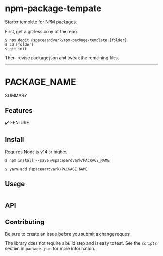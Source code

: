 # npm-package-tempate

Starter template for NPM packages.

First, get a git-less copy of the repo.

```shell
$ npx degit @spaceaardvark/npm-package-template [folder]
$ cd [folder]
$ git init
```

Then, revise package.json and tweak the remaining files.

---

# PACKAGE_NAME

SUMMARY

## Features

:heavy_check_mark: FEATURE

## Install

Requires Node.js v14 or higher.

```shell
$ npm install --save @spaceaardvark/PACKAGE_NAME
```

```shell
$ yarn add @spaceaardvark/PACKAGE_NAME
```

## Usage

```javascript
```

## API

## Contributing

Be sure to create an issue before you submit a change request.

The library does not require a build step and is easy to test. See the `scripts` 
section in `package.json` for more information.
